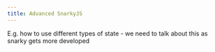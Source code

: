 ```yaml
---
title: Advanced SnarkyJS
---
```


E.g. how to use different types of state - we need to talk about this as snarky gets more developed
